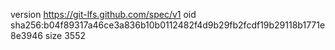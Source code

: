 version https://git-lfs.github.com/spec/v1
oid sha256:b04f89317a46ce3a836b10b0112482f4d9b29fb2fcdf19b29118b1771e8e3946
size 3552
